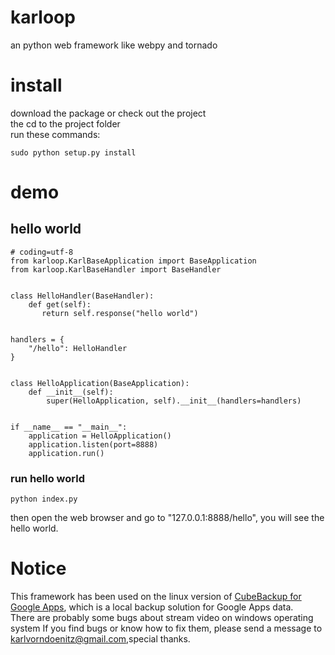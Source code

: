 # karloop
an python web framework like webpy and tornado

# install
download the package or check out the project  
the cd to the project folder  
run these commands:  

    sudo python setup.py install  

# demo
## hello world

    # coding=utf-8
    from karloop.KarlBaseApplication import BaseApplication  
    from karloop.KarlBaseHandler import BaseHandler  
  
  
    class HelloHandler(BaseHandler):  
        def get(self):  
           return self.response("hello world")  
          
    
    handlers = {
        "/hello": HelloHandler
    }


    class HelloApplication(BaseApplication):
        def __init__(self):
            super(HelloApplication, self).__init__(handlers=handlers)
            
    
    if __name__ == "__main__":
        application = HelloApplication()
        application.listen(port=8888)
        application.run()
        
### run hello world
    python index.py
then open the web browser and go to "127.0.0.1:8888/hello", you will see the hello world.


# Notice
This framework has been used on the linux version of <a href="http://www.cubebackup.com"> CubeBackup for Google Apps</a>, which is a local backup solution for Google Apps data.   
There are probably some bugs about stream video on windows operating system
If you find bugs or know how to fix them,  please send a message to karlvorndoenitz@gmail.com,special thanks.   
